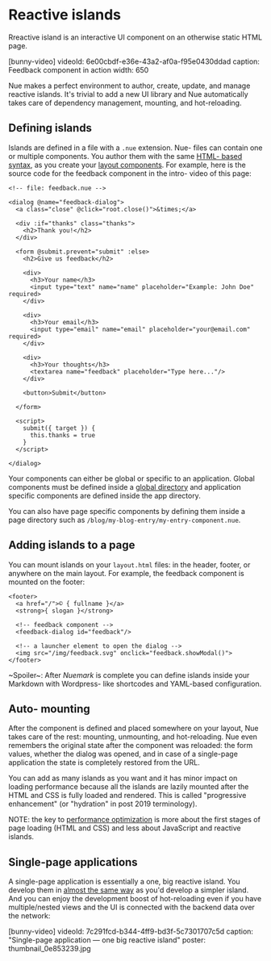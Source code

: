 

# Reactive islands
Rreactive island is an interactive UI component on an otherwise static HTML page.

[bunny-video]
  videoId: 6e00cbdf-e36e-43a2-af0a-f95e0430ddad
  caption: Feedback component in action
  width: 650

Nue makes a perfect environment to author, create, update, and manage reactive islands. It's trivial to add a new UI library and Nue automatically takes care of dependency management, mounting, and hot-reloading.


## Defining islands
Islands are defined in a file with a `.nue` extension. Nue- files can contain one or multiple components. You author them with the same [HTML- based syntax](template-syntax), as you create your [layout components](layout-components). For example, here is the source code for the feedback component in the intro- video of this page:


```
<!-- file: feedback.nue -->

<dialog @name="feedback-dialog">
  <a class="close" @click="root.close()">&times;</a>

  <div :if="thanks" class="thanks">
    <h2>Thank you!</h2>
  </div>

  <form @submit.prevent="submit" :else>
    <h2>Give us feedback</h2>

    <div>
      <h3>Your name</h3>
      <input type="text" name="name" placeholder="Example: John Doe" required>
    </div>

    <div>
      <h3>Your email</h3>
      <input type="email" name="email" placeholder="your@email.com" required>
    </div>

    <div>
      <h3>Your thoughts</h3>
      <textarea name="feedback" placeholder="Type here..."/>
    </div>

    <button>Submit</button>

  </form>

  <script>
    submit({ target }) {
      this.thanks = true
    }
  </script>

</dialog>
```

Your components can either be global or specific to an application. Global components must be defined inside a [global directory](files-and-directories.html#deps) and application specific components are defined inside the app directory.

You can also have page specific components by defining them inside a page directory such as `/blog/my-blog-entry/my-entry-component.nue`.


## Adding islands to a page
You can mount islands on your `layout.html` files: in the header, footer, or anywhere on the main layout. For example, the feedback component is mounted on the footer:


```
<footer>
  <a href="/">© { fullname }</a>
  <strong>{ slogan }</strong>

  <!-- feedback component -->
  <feedback-dialog id="feedback"/>

  <!-- a launcher element to open the dialog -->
  <img src="/img/feedback.svg" onclick="feedback.showModal()">
</footer>
```

~Spoiler~: After *Nuemark* is complete you can define islands inside your Markdown with Wordpress- like shortcodes and YAML-based configuration.


## Auto- mounting
After the component is defined and placed somewhere on your layout, Nue takes care of the rest: mounting, unmounting, and hot-reloading. Nue even remembers the original state after the component was reloaded: the form values, whether the dialog was opened, and in case of a single-page application the state is completely restored from the URL.

You can add as many islands as you want and it has minor impact on loading performance because all the islands are lazily mounted after the HTML and CSS is fully loaded and rendered. This is called "progressive enhancement" (or "hydration" in post 2019 terminology).

NOTE: the key to [performance optimization](performance-optimization) is more about the first stages of page loading (HTML and CSS) and less about JavaScript and reactive islands.


## Single-page applications
A single-page application is essentially a one, big reactive island. You develop them in [almost the same way](../tutorials/build-a-simple-spa.html) as you'd develop a simpler island. And you can enjoy the development boost of hot-reloading even if you have multiple/nested views and the UI is connected with the backend data over the network:

[bunny-video]
  videoId: 7c291fcd-b344-4ff9-bd3f-5c7301707c5d
  caption: "Single-page application — one big reactive island"
  poster: thumbnail_0e853239.jpg
